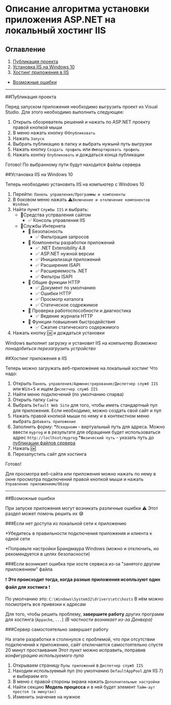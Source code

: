 # Описание алгоритма установки приложения ASP.NET на локальный хостинг IIS

## Оглавление

1. [Публикация проекта](#Публикация-проекта)
2. [Установка IIS на Windows 10](#Установка-IIS-на-Windows-10)
3. [Хостинг приложения в IIS](#Хостинг-приложения-в-IIS)
- [Возможные ошибки](#Возможные-ошибки)

____

##Публикация проекта

Перед запуском приложения необходимо выгрузить проект из Visual Studio.
Для этого необходимо выполнить следующее:

1. Открыть обозреватель решений и нажать по ASP.NET проекту правой кнопкой мыши
2. В меню нажать кнопку :globe_with_meridians:`Опубликовать`
3. Нажать `Запуск`
4. Выбрать публикацию в папку и выбрать нужынй путь выгрузки
5. Нажать кнопку `Создать профиль` или `Импортировать профиль`
6. Нажать конпку `Опубликовать` и дождаться конца публикации

Готово! По выбранному пути будут находится файлы сервера

##Установка IIS на Windows 10

Теперь необходимо установить IIS на компьютер с Windows 10

1. Перейти: `Панель управления/Программы и компоненты`
2. В боковом меню нажать :warning:`Включение и отключение компонентов Windows`
3. Найти пункт `Службы IIS` и выбрать:
    * :white_square_button:Средства успрваления сайтом
	    + :white_check_mark: Консоль управления IIS
	* :white_square_button:Службы Интернета
	    + :white_square_button: Безопасность
	        - :white_check_mark: Фильтрация запросов
        + :white_square_button: Компоненты разработки приложений
		    - :white_check_mark: .NET Extensibility 4.8
            - :white_check_mark: ASP.NET нужной версии
            - :white_check_mark: Инициализаця приложений
            - :white_check_mark: Расширения ISAPI
            - :white_check_mark: Расширяемость .NET
            - :white_check_mark: Фильтры ISAPI
        + :white_square_button: Общие функции HTTP
            - :white_check_mark: Документ по умолчанию
            - :white_check_mark: Ошибки HTTP
            - :white_check_mark: Просмотр каталога
            - :white_check_mark: Статическое содрежимое
        + :white_square_button: Проверка работоспособности и диагностика
		    - :white_check_mark: Ведение журнала HTTP
        + :white_square_button: Функции повышения быстродействия
		    - :white_check_mark: Сжатие статического содержимого
4. Нажать кнопку :ok: и дождаться установки

Windows выполнит загрузку и установит IIS на компьютер
*Возможно понадобиться перезагрузить устройство*

##Хостинг приложения в IIS

Теперь можно загружать веб-приложение на локальный хостинг
Что надо:

1. Открыть `Панель управления/Администрирование/Диспетчер служб IIS` или <kbd>Win</kbd>+<kbd>S</kbd> и ищем `Диспетчер служб IIS`
2. Найти меню подключений (по умолчанию спарва)
3. Открыть папку `Сайты`
4. Выбрать `Default Web Site` для того, чтобы иметь стандартный пул для приложения. Если необходимо, можно создать свой сайт и пул
5. Нажать правой кнопкой мыши по нему и в контекстном меню выбрать `Добавить приложение`
6. Заполнить форму:
    *`Псевдноим` - виртуальный путь для адреса. Можно ввести `myprog` и в результате для обращения будет использоваться адрес `http://loclhsot/myprog`
	*`Физический путь` - указать путь до [публикации файлов сервера](#Публикация-проекта)
7. Нажать :ok:
8. Перезапустить сайт для хостинга

Готово!

Для просмотра веб-сайта или приложения можно нажать по нему в окне просмотра подключений правой кнопкой мыши и нажать `Управление приложением/Обзор`

____

##Возможные ошибки

При запуске приложения могут возникать различные ошибки :warning:
Этот раздел может помочь решить их :sweat_smile:

###Если нет доступа из локальной сети к приложению

*Убедитесь в правильности подключения приложения и клиента к одной сети

*Поправьте настройки Брандмаура Windows (можно и отключить, но рекомендуется в целях безопасности)

###Если возникает ошибка при хосте сервиса из-за "занятого другим приложением" файла

:exclamation: **Это происходит тогда, когда разные приложения исопльзуют один файл для хостинга** :exclamation:

По умолчанию это: `C:\Windows\System32\drivers\etc\hosts`
В нём можно посмотреть все привязки к адресам

Для того, чтобы решить проблему, **завершите работу** других программ для хостинга (`Appache`, `...`)
*(В частности возникает из-за Денвера)*

###Сервер самостоятельно завершает работу

На этапе разработки я столкнулся с проблемой, что при отсутствии подключений к приложению, сайт отключается самостоятельно спустя 20 минут простаивания
Этот пункт можно исправить, поправив *конфигурацию используемого пула*

1. Открываем страницу `Пулы приложений` в `Диспетчер служб IIS`
2. Находим используемый пул (по умолчанию `DefaultAppPool` для IIS 7) и выбираем его
3. В меню с правой стороны экрана нажать `Дополнительные настройки`
4. Найти секцию **Модель процесса** и в ней будет элемент `Тайм-аут простоя (в минутах)`
5. Изменить значение на нужное

